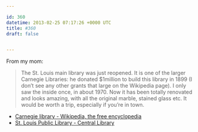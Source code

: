 ```yaml
---

id: 360
datetime: 2013-02-25 07:17:26 +0000 UTC
title: #360
draft: false


---
```


From my mom:

> The St. Louis main library was just reopened. It is one of the larger Carnegie Libraries: he donated $1million to build this library in 1899 (I don’t see any other grants that large on the Wikipedia page). I only saw the inside once, in about 1970. Now it has been totally renovated and looks amazing, with all the original marble, stained glass etc. It would be worth a trip, especially if you’re in town. 

 
 * [Carnegie library - Wikipedia, the free encyclopedia](http://en.wikipedia.org/wiki/Carnegie_library)
 * [St. Louis Public Library - Central Library](http://central.slpl.org/)


